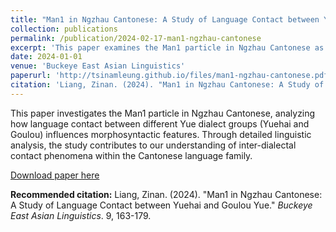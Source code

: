 ```yaml
---
title: "Man1 in Ngzhau Cantonese: A Study of Language Contact between Yuehai and Goulou Yue"
collection: publications
permalink: /publication/2024-02-17-man1-ngzhau-cantonese
excerpt: 'This paper examines the Man1 particle in Ngzhau Cantonese as a case study of language contact between Yuehai and Goulou Yue dialect groups.'
date: 2024-01-01
venue: 'Buckeye East Asian Linguistics'
paperurl: 'http://tsinamleung.github.io/files/man1-ngzhau-cantonese.pdf'
citation: 'Liang, Zinan. (2024). "Man1 in Ngzhau Cantonese: A Study of Language Contact between Yuehai and Goulou Yue." <i>Buckeye East Asian Linguistics</i>. 9, 163-179.'
---
```


This paper investigates the Man1 particle in Ngzhau Cantonese, analyzing how language contact between different Yue dialect groups (Yuehai and Goulou) influences morphosyntactic features. Through detailed linguistic analysis, the study contributes to our understanding of inter-dialectal contact phenomena within the Cantonese language family.

[Download paper here](http://tsinamleung.github.io/files/man1-ngzhau-cantonese.pdf)

**Recommended citation:** Liang, Zinan. (2024). "Man1 in Ngzhau Cantonese: A Study of Language Contact between Yuehai and Goulou Yue." *Buckeye East Asian Linguistics*. 9, 163-179.
